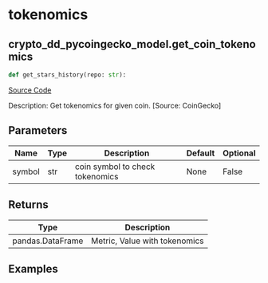 # tokenomics

## crypto_dd_pycoingecko_model.get_coin_tokenomics

```python
def get_stars_history(repo: str):
```
[Source Code](https://github.com/OpenBB-finance/OpenBBTerminal/tree/main/openbb_terminal/cryptocurrency/due_diligence/pycoingecko_model.py#L252)

Description: Get tokenomics for given coin. [Source: CoinGecko]

## Parameters

| Name | Type | Description | Default | Optional |
| ---- | ---- | ----------- | ------- | -------- |
| symbol | str | coin symbol to check tokenomics | None | False |

## Returns

| Type | Description |
| ---- | ----------- |
| pandas.DataFrame | Metric, Value with tokenomics |

## Examples

